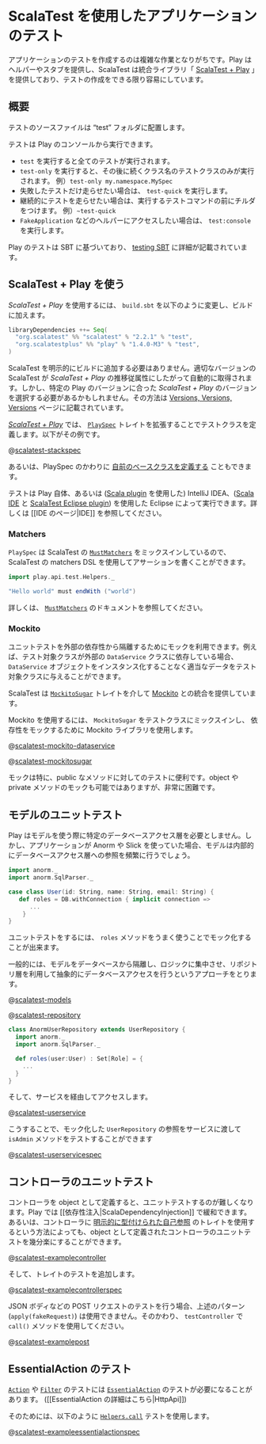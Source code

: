 <!--- Copyright (C) 2009-2015 Typesafe Inc. <http://www.typesafe.com> -->
<!--
# Testing your application with ScalaTest
-->
# ScalaTest を使用したアプリケーションのテスト

<!--
Writing tests for your application can be an involved process. Play provides helpers and application stubs, and ScalaTest provides an integration library, [ScalaTest + Play](http://scalatest.org/plus/play), to make testing your application as easy as possible.
-->
アプリケーションのテストを作成するのは複雑な作業となりがちです。Play はヘルパーやスタブを提供し、ScalaTest は統合ライブラリ「 [ScalaTest + Play](http://scalatest.org/plus/play) 」を提供しており、テストの作成をできる限り容易にしています。

<!--
## Overview
-->
## 概要

<!--
The location for tests is in the "test" folder.  <!-- There are two sample test files created in the test folder which can be used as templates. -->
テストのソースファイルは “test” フォルダに配置します。

<!--
You can run tests from the Play console.
-->
テストは Play のコンソールから実行できます。

<!--
* To run all tests, run `test`.
* To run only one test class, run `test-only` followed by the name of the class, i.e., `test-only my.namespace.MySpec`.
* To run only the tests that have failed, run `test-quick`.
* To run tests continually, run a command with a tilde in front, i.e. `~test-quick`.
* To access test helpers such as `FakeApplication` in console, run `test:console`.
-->
* `test` を実行すると全てのテストが実行されます。
* `test-only` を実行すると、その後に続くクラス名のテストクラスのみが実行されます。 例）`test-only my.namespace.MySpec`
* 失敗したテストだけ走らせたい場合は、 `test-quick` を実行します。
* 継続的にテストを走らせたい場合は、実行するテストコマンドの前にチルダをつけます。 例）`~test-quick`
* `FakeApplication` などのヘルパーにアクセスしたい場合は、 `test:console` を実行します。

<!--
Testing in Play is based on SBT, and a full description is available in the [testing SBT](http://www.scala-sbt.org/0.13.0/docs/Detailed-Topics/Testing) chapter.
-->
Play のテストは SBT に基づいており、 [testing SBT](http://www.scala-sbt.org/0.13.0/docs/Detailed-Topics/Testing) に詳細が記載されています。

<!--
## Using ScalaTest + Play
-->
## ScalaTest + Play を使う

<!--
To use _ScalaTest + Play_, you'll need to add it to your build, by changing `build.sbt` like this:
-->
_ScalaTest + Play_ を使用するには、 `build.sbt` を以下のように変更し、ビルドに加えます。

```scala
libraryDependencies ++= Seq(
  "org.scalatest" %% "scalatest" % "2.2.1" % "test",
  "org.scalatestplus" %% "play" % "1.4.0-M3" % "test",
)
```

<!--
You do not need to add ScalaTest to your build explicitly. The proper version of ScalaTest will be brought in automatically as a transitive dependency of _ScalaTest + Play_. You will, however, need to select a version of _ScalaTest + Play_ that matches your Play version. You can do so by checking the [Versions, Versions, Versions](http://www.scalatest.org/plus/play/versions) page for _ScalaTest + Play_.
-->
ScalaTest を明示的にビルドに追加する必要はありません。適切なバージョンの ScalaTest が _ScalaTest + Play_ の推移従属性にしたがって自動的に取得されます。しかし、特定の Play のバージョンに合った _ScalaTest + Play_ のバージョンを選択する必要があるかもしれません。その方法は [Versions, Versions, Versions](http://www.scalatest.org/plus/play/versions) ページに記載されています。

<!--
In [_ScalaTest + Play_](http://scalatest.org/plus/play), you define test classes by extending the [`PlaySpec`](http://doc.scalatest.org/plus-play/1.0.0/index.html#org.scalatestplus.play.PlaySpec) trait. Here's an example:
-->
[_ScalaTest + Play_](http://scalatest.org/plus/play) では、 [`PlaySpec`](http://doc.scalatest.org/plus-play/1.0.0/index.html#org.scalatestplus.play.PlaySpec) トレイトを拡張することでテストクラスを定義します。以下がその例です。

@[scalatest-stackspec](code-scalatestplus-play/StackSpec.scala)

<!--
You can alternatively [define your own base classes](http://scalatest.org/user_guide/defining_base_classes) instead of using `PlaySpec`.
-->
あるいは、PlaySpec のかわりに [自前のベースクラスを定義する](http://scalatest.org/user_guide/defining_base_classes) こともできます。

<!--
You can run your tests with Play itself, or in IntelliJ IDEA (using the [Scala plugin](https://blog.jetbrains.com/scala/)) or in Eclipse (using the [Scala IDE](http://scala-ide.org/) and the [ScalaTest Eclipse plugin](http://scalatest.org/user_guide/using_scalatest_with_eclipse)).  Please see the [[IDE page|IDE]] for more details.
-->
テストは Play 自体、あるいは ([Scala plugin](https://blog.jetbrains.com/scala/) を使用した) IntelliJ IDEA、([Scala IDE](http://scala-ide.org/) と [ScalaTest Eclipse plugin](http://scalatest.org/user_guide/using_scalatest_with_eclipse)) を使用した Eclipse によって実行できます。詳しくは [[IDE のページ|IDE]] を参照してください。

<!--
### Matchers
-->
### Matchers

<!--
`PlaySpec` mixes in ScalaTest's [`MustMatchers`](http://doc.scalatest.org/2.1.5/index.html#org.scalatest.MustMatchers), so you can write assertions using ScalaTest's matchers DSL:
-->
`PlaySpec` は ScalaTest の [`MustMatchers`](http://doc.scalatest.org/2.1.5/index.html#org.scalatest.MustMatchers) をミックスインしているので、 ScalaTest の matchers DSL を使用してアサーションを書くことができます。

```scala
import play.api.test.Helpers._

"Hello world" must endWith ("world")
```

<!--
For more information, see the documentation for [`MustMatchers`](http://doc.scalatest.org/2.1.5/index.html#org.scalatest.MustMatchers).
-->
詳しくは、 [`MustMatchers`](http://doc.scalatest.org/2.1.5/index.html#org.scalatest.MustMatchers) のドキュメントを参照してください。

<!--
### Mockito
-->
### Mockito

<!--
You can use mocks to isolate unit tests against external dependencies.  For example, if your class depends on an external `DataService` class, you can feed appropriate data to your class without instantiating a `DataService` object.
-->
ユニットテストを外部の依存性から隔離するためにモックを利用できます。例えば、テスト対象クラスが外部の `DataService` クラスに依存している場合、 `DataService` オブジェクトをインスタンス化することなく適当なデータをテスト対象クラスに与えることができます。 

<!--
ScalaTest provides integration with [Mockito](https://github.com/mockito/mockito) via its [`MockitoSugar`](http://doc.scalatest.org/2.1.5/index.html#org.scalatest.mock.MockitoSugar) trait.
-->
ScalaTest は [`MockitoSugar`](http://doc.scalatest.org/2.1.5/index.html#org.scalatest.mock.MockitoSugar) トレイトを介して [Mockito](https://github.com/mockito/mockito) との統合を提供しています。

<!--
To use Mockito, mix `MockitoSugar` into your test class and then use the Mockito library to mock dependencies:
-->
Mockito を使用するには、 `MockitoSugar` をテストクラスにミックスインし、 依存性をモックするために Mockito ライブラリを使用します。

@[scalatest-mockito-dataservice](code-scalatestplus-play/ExampleMockitoSpec.scala)

@[scalatest-mockitosugar](code-scalatestplus-play/ExampleMockitoSpec.scala)

<!--
Mocking is especially useful for testing the public methods of classes.  Mocking objects and private methods is possible, but considerably harder.
-->
モックは特に、public なメソッドに対してのテストに便利です。object や private メソッドのモックも可能ではありますが、非常に困難です。

<!--
## Unit Testing Models
-->
## モデルのユニットテスト

<!--
Play does not require models to use a particular database data access layer.  However, if the application uses Anorm or Slick, then frequently the Model will have a reference to database access internally.
-->
Play はモデルを使う際に特定のデータベースアクセス層を必要としません。しかし、アプリケーションが Anorm や Slick を使っていた場合、モデルは内部的にデータベースアクセス層への参照を頻繁に行うでしょう。

```scala
import anorm._
import anorm.SqlParser._

case class User(id: String, name: String, email: String) {
   def roles = DB.withConnection { implicit connection =>
      ...
    }
}
```

<!--
For unit testing, this approach can make mocking out the `roles` method tricky.
-->
ユニットテストをするには、 `roles` メソッドをうまく使うことでモック化することが出来ます。

<!--
A common approach is to keep the models isolated from the database and as much logic as possible, and abstract database access behind a repository layer.
-->
一般的には、モデルをデータベースから隔離し、ロジックに集中させ、リポジトリ層を利用して抽象的にデータベースアクセスを行うというアプローチをとります。

@[scalatest-models](code/models/User.scala)

@[scalatest-repository](code/services/UserRepository.scala)

```scala
class AnormUserRepository extends UserRepository {
  import anorm._
  import anorm.SqlParser._

  def roles(user:User) : Set[Role] = {
    ...
  }
}
```

<!--
and then access them through services:
-->
そして、サービスを経由してアクセスします。

@[scalatest-userservice](code/services/UserService.scala)

<!--
In this way, the `isAdmin` method can be tested by mocking out the `UserRepository` reference and passing it into the service:
-->
こうすることで、モック化した `UserRepository` の参照をサービスに渡して `isAdmin` メソッドをテストすることができます

@[scalatest-userservicespec](code-scalatestplus-play/UserServiceSpec.scala)

<!--
## Unit Testing Controllers
-->
## コントローラのユニットテスト

<!--
When defining controllers as objects, they can be trickier to unit test. In Play this can be alleviated by [[dependency injection|ScalaDependencyInjection]]. Another way to finesse unit testing with a controller declared as a object is to use a trait with an [explicitly typed self reference](http://www.naildrivin5.com/scalatour/wiki_pages/ExplcitlyTypedSelfReferences) to the controller:
-->
コントローラを object として定義すると、ユニットテストするのが難しくなります。Play では [[依存性注入|ScalaDependencyInjection]] で緩和できます。あるいは、コントローラに [明示的に型付けられた自己参照](http://www.naildrivin5.com/scalatour/wiki_pages/ExplcitlyTypedSelfReferences) のトレイトを使用するという方法によっても、object として定義されたコントローラのユニットテストを幾分楽にすることができます。

@[scalatest-examplecontroller](code-scalatestplus-play/ExampleControllerSpec.scala)

<!--
and then test the trait:
-->
そして、トレイトのテストを追加します。

@[scalatest-examplecontrollerspec](code-scalatestplus-play/ExampleControllerSpec.scala)

<!--
When testing POST requests with, for example, JSON bodies, you won't be able to
use the pattern shown above (`apply(fakeRequest)`); instead you should use
`call()` on the `testController`:
-->
JSON ボディなどの POST リクエストのテストを行う場合、上述のパターン (`apply(fakeRequest)`) は使用できません。そのかわり、 `testController` で `call()` メソッドを使用してください。

@[scalatest-examplepost](code-scalatestplus-play/ExamplePostSpec.scala)

<!--
## Unit Testing EssentialAction
-->
## EssentialAction のテスト

<!--
Testing [`Action`](api/scala/play/api/mvc/Action.html) or [`Filter`](api/scala/play/api/mvc/Filter.html) can require to test an an [`EssentialAction`](api/scala/play/api/mvc/EssentialAction.html) ([[more information about what an EssentialAction is|HttpApi]])
-->
[`Action`](api/scala/play/api/mvc/Action.html) や [`Filter`](api/scala/play/api/mvc/Filter.html) のテストには [`EssentialAction`](api/scala/play/api/mvc/EssentialAction.html) のテストが必要になることがあります。 ([[EssentialAction の詳細はこちら|HttpApi]])

<!--
For this, the test [`Helpers.call`](api/scala/play/api/test/Helpers$.html#call) can be used like that:
-->
そのためには、以下のように [`Helpers.call`](api/scala/play/api/test/Helpers$.html#call) テストを使用します。

@[scalatest-exampleessentialactionspec](code-scalatestplus-play/ExampleEssentialActionSpec.scala)
